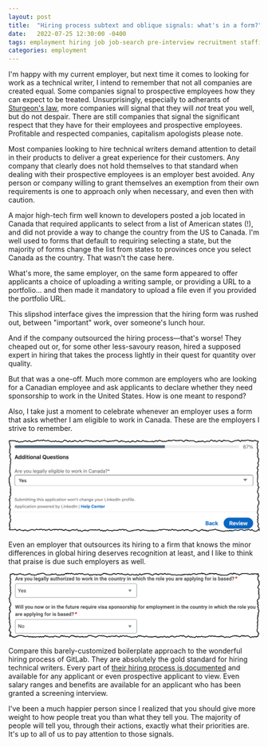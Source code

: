 ```yaml
---
layout: post
title:  "Hiring process subtext and oblique signals: what's in a form?"
date:   2022-07-25 12:30:00 -0400
tags: employment hiring job job-search pre-interview recruitment staffing
categories: employment
---
```

I'm happy with my current employer, but next time it comes to looking for work as a technical writer, I intend to remember that not all companies are created equal. Some companies signal to prospective employees how they can expect to be treated. Unsurprisingly, especially to adherants of [Sturgeon's law](https://en.wikipedia.org/wiki/Sturgeon%27s_law), more companies will signal that they will _not_ treat you well, but do not despair. There are still companies that signal the significant respect that they have for their employees and prospective employees. Profitable and respected companies, capitalism apologists please note.

Most companies looking to hire technical writers demand attention to detail in their products to deliver a great experience for their customers. Any company that clearly does not hold themselves to that standard when dealing with their prospective employees is an employer best avoided. Any person or company willing to grant themselves an exemption from their own requirements is one to approach only when necessary, and even then with caution.

A major high-tech firm well known to developers posted a job located in Canada that required applicants to select from a list of American states (!), and did not provide a way to change the country from the US to Canada. I'm well used to forms that default to requiring selecting a state, but the majority of forms change the list from states to provinces once you select Canada as the country. That wasn't the case here.

What's more, the same employer, on the same form appeared to offer applicants a choice of uploading a writing sample, or providing a URL to a portfolio... and then made it mandatory to upload a file even if you provided the portfolio URL.

This slipshod interface gives the impression that the hiring form was rushed out, between "important" work, over someone's lunch hour.

And if the company outsourced the hiring process&mdash;that's worse! They cheaped out or, for some other less-savoury reason, hired a supposed expert in hiring that takes the process lightly in their quest for quantity over quality.

But that was a one-off. Much more common are employers who are looking for a Canadian employee and ask applicants to declare whether they need sponsorship to work in the United States. How is one meant to respond?

Also, I take just a moment to celebrate whenever an employer uses a form that asks whether I am eligible to work in Canada. These are the employers I strive to remember.

![Screen shot from a 2022 LinkedIn EasyApply form that asks the question "Are you legally eligible to work in Canada?"](../images-posts/eligible-to-work-in-Canada.png)

Even an employer that outsources its hiring to a firm that knows the minor differences in global hiring deserves recognition at least, and I like to think that praise is due such employers as well.

![Screen shot from a 2022 Workday form that asks the question "Are you legally authorized to work in the country in which the role you are applying for is based?"](../images-posts/eligible-to-work-in-relevant-country.png)

Compare this barely-customized boilerplate approach to the wonderful hiring process of GitLab. They are absolutely the gold standard for hiring technical writers. Every part of [their hiring process is documented](https://about.gitlab.com/handbook/hiring/interviewing/#how-we-conduct-remote-interviews-on-a-global-scale) and available for any applicant or even prospective applicant to view. Even salary ranges and benefits are available for an applicant who has been granted a screening interview.

I've been a much happier person since I realized that you should give more weight to how people treat you than what they tell you. The majority of people will tell you, through their actions, exactly what their priorities are. It's up to all of us to pay attention to those signals.